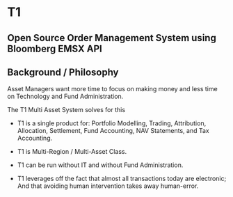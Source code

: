 T1
==

Open Source Order Management System using Bloomberg EMSX API
------------------------------------------------------------

Background / Philosophy
-----------------------
Asset Managers want more time to focus on making money and less time on Technology and Fund Administration.

The T1 Multi Asset System solves for this
- T1 is a single product for:
  Portfolio Modelling, Trading, Attribution, Allocation, Settlement, Fund Accounting, NAV Statements, and Tax Accounting.
  
- T1 is Multi-Region / Multi-Asset Class.

- T1 can be run without IT and without Fund Administration.

- T1 leverages off the fact that almost all transactions today are electronic; 
   And that avoiding human intervention takes away human-error.
